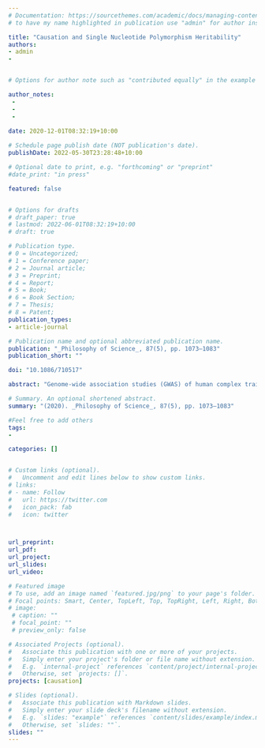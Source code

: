 ```yaml
---
# Documentation: https://sourcethemes.com/academic/docs/managing-content/
# to have my name highlighted in publication use "admin" for author instead of Pierrick Bourrat

title: "Causation and Single Nucleotide Polymorphism Heritability"
authors:
- admin
- 


# Options for author note such as "contributed equally" in the example below, assuming they are three authors, the third author is corresponding author.

author_notes:
 - 
 - 
 - 
 
date: 2020-12-01T08:32:19+10:00

# Schedule page publish date (NOT publication's date).
publishDate: 2022-05-30T23:28:48+10:00

# Optional date to print, e.g. "forthcoming" or "preprint"
#date_print: "in press"

featured: false


# Options for drafts
# draft_paper: true
# lastmod: 2022-06-01T08:32:19+10:00
# draft: true

# Publication type.
# 0 = Uncategorized;
# 1 = Conference paper;
# 2 = Journal article;
# 3 = Preprint;
# 4 = Report;
# 5 = Book;
# 6 = Book Section;
# 7 = Thesis;
# 8 = Patent;
publication_types:
- article-journal

# Publication name and optional abbreviated publication name.
publication: "_Philosophy of Science_, 87(5), pp. 1073–1083"
publication_short: ""

doi: "10.1086/710517"

abstract: "Genome-wide association studies (GWAS) of human complex traits have provided us with new estimates of heritability. These estimates foreground the question of genetic causation. After having presented in simple terms the rationale underlying this way of estimating heritability, I assess the extent to which relationships between genes and phenotypes established with GWAS satisfy several dimensions of causal relationships—namely, range of influence, specificity, and stability—distinguished within the interventionist account of causation. The upshot is that if these relationships are causal in some sense, my analysis shows the extent to which they do not represent paradigmatic causal relationships."

# Summary. An optional shortened abstract.
summary: "(2020). _Philosophy of Science_, 87(5), pp. 1073–1083"

#Feel free to add others
tags:
- 

categories: []


# Custom links (optional).
#   Uncomment and edit lines below to show custom links.
# links:
# - name: Follow
#   url: https://twitter.com
#   icon_pack: fab
#   icon: twitter



url_preprint:
url_pdf:
url_project:
url_slides:
url_video:

# Featured image
# To use, add an image named `featured.jpg/png` to your page's folder. 
# Focal points: Smart, Center, TopLeft, Top, TopRight, Left, Right, BottomLeft, Bottom, BottomRight.
# image:
 # caption: ""
 # focal_point: ""
 # preview_only: false

# Associated Projects (optional).
#   Associate this publication with one or more of your projects.
#   Simply enter your project's folder or file name without extension.
#   E.g. `internal-project` references `content/project/internal-project/index.md`.
#   Otherwise, set `projects: []`.
projects: [causation]

# Slides (optional).
#   Associate this publication with Markdown slides.
#   Simply enter your slide deck's filename without extension.
#   E.g. `slides: "example"` references `content/slides/example/index.md`.
#   Otherwise, set `slides: ""`.
slides: ""
---
```



